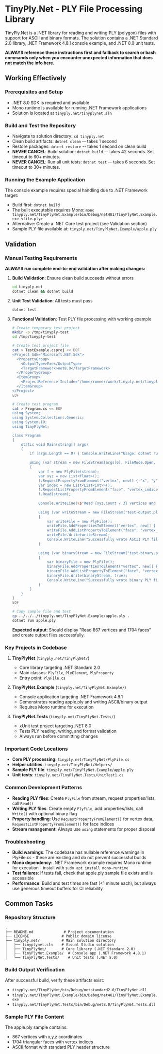 # TinyPly.Net - PLY File Processing Library

TinyPly.Net is a .NET library for reading and writing PLY (polygon) files with support for ASCII and binary formats. The solution contains a .NET Standard 2.0 library, .NET Framework 4.8.1 console example, and .NET 8.0 unit tests.

**ALWAYS reference these instructions first and fallback to search or bash commands only when you encounter unexpected information that does not match the info here.**

## Working Effectively

### Prerequisites and Setup
- .NET 8.0 SDK is required and available
- Mono runtime is available for running .NET Framework applications
- Solution is located at `tinyply.net/tinyplynet.sln`

### Build and Test the Repository
- Navigate to solution directory: `cd tinyply.net`
- Clean build artifacts: `dotnet clean` -- takes 1 second
- Restore packages: `dotnet restore` -- takes 1 second on clean build
- **NEVER CANCEL**: Build solution: `dotnet build` -- takes 42 seconds. Set timeout to 60+ minutes.
- **NEVER CANCEL**: Run all unit tests: `dotnet test` -- takes 6 seconds. Set timeout to 30+ minutes.

### Running the Example Application
The console example requires special handling due to .NET Framework target:
- Build first: `dotnet build`
- The built executable requires Mono: `mono tinyply.net/TinyPlyNet.Example/bin/Debug/net481/TinyPlyNet.Example.exe <file.ply>`
- Alternative: Create a .NET Core test project (see Validation section)
- Sample PLY file available at: `tinyply.net/TinyPlyNet.Example/apple.ply`

## Validation

### Manual Testing Requirements
**ALWAYS run complete end-to-end validation after making changes:**

1. **Build Validation**: Ensure clean build succeeds without errors
   ```bash
   cd tinyply.net
   dotnet clean && dotnet build
   ```

2. **Unit Test Validation**: All tests must pass
   ```bash
   dotnet test
   ```

3. **Functional Validation**: Test PLY file processing with working example
   ```bash
   # Create temporary test project
   mkdir -p /tmp/tinyply-test
   cd /tmp/tinyply-test
   
   # Create test project file
   cat > TestExample.csproj << EOF
   <Project Sdk="Microsoft.NET.Sdk">
     <PropertyGroup>
       <OutputType>Exe</OutputType>
       <TargetFramework>net8.0</TargetFramework>
     </PropertyGroup>
     <ItemGroup>
       <ProjectReference Include="/home/runner/work/tinyply.net/tinyply.net/tinyply.net/TinyPlyNet/TinyPlyNet.csproj" />
     </ItemGroup>
   </Project>
   EOF
   
   # Create test program
   cat > Program.cs << EOF
   using System;
   using System.Collections.Generic;
   using System.IO;
   using TinyPlyNet;
   
   class Program
   {
       static void Main(string[] args)
       {
           if (args.Length == 0) { Console.WriteLine("Usage: dotnet run <file.ply>"); return; }
           
           using (var stream = new FileStream(args[0], FileMode.Open, FileAccess.Read))
           {
               var f = new PlyFile(stream);
               var xyz = new List<float>();
               f.RequestPropertyFromElement("vertex", new[] { "x", "y", "z" }, xyz);
               var index = new List<List<int>>();
               f.RequestListPropertyFromElement("face", "vertex_indices", index);
               f.Read(stream);
               
               Console.WriteLine(\$"Read {xyz.Count / 3} vertices and {index.Count} faces");
               
               using (var writeStream = new FileStream("test-output.ply", FileMode.Create, FileAccess.Write))
               {
                   var writeFile = new PlyFile();
                   writeFile.AddPropertiesToElement("vertex", new[] { "x", "y", "z" }, xyz);
                   writeFile.AddListPropertyToElement("face", "vertex_indices", index);
                   writeFile.Write(writeStream);
                   Console.WriteLine("Successfully wrote ASCII PLY file");
               }
               
               using (var binaryStream = new FileStream("test-binary.ply", FileMode.Create, FileAccess.Write))
               {
                   var binaryFile = new PlyFile();
                   binaryFile.AddPropertiesToElement("vertex", new[] { "x", "y", "z" }, xyz);
                   binaryFile.AddListPropertyToElement("face", "vertex_indices", index);
                   binaryFile.Write(binaryStream, true);
                   Console.WriteLine("Successfully wrote binary PLY file");
               }
           }
       }
   }
   EOF
   
   # Copy sample file and test
   cp ../../../tinyply.net/TinyPlyNet.Example/apple.ply .
   dotnet run apple.ply
   ```

   **Expected output**: Should display "Read 867 vertices and 1704 faces" and create output files successfully.

### Key Projects in Codebase

1. **TinyPlyNet** (`tinyply.net/TinyPlyNet/`)
   - Core library targeting .NET Standard 2.0
   - Main classes: `PlyFile`, `PlyElement`, `PlyProperty` 
   - Entry point: `PlyFile.cs`

2. **TinyPlyNet.Example** (`tinyply.net/TinyPlyNet.Example/`)
   - Console application targeting .NET Framework 4.8.1
   - Demonstrates reading apple.ply and writing ASCII/binary output
   - Requires Mono runtime for execution

3. **TinyPlyNet.Tests** (`tinyply.net/TinyPlyNet.Tests/`)
   - xUnit test project targeting .NET 8.0
   - Tests PLY reading, writing, and format validation
   - Always run before committing changes

### Important Code Locations

- **Core PLY processing**: `tinyply.net/TinyPlyNet/PlyFile.cs`
- **Helper utilities**: `tinyply.net/TinyPlyNet/Helpers/`
- **Sample PLY file**: `tinyply.net/TinyPlyNet.Example/apple.ply`
- **Unit tests**: `tinyply.net/TinyPlyNet.Tests/UnitTest1.cs`

### Common Development Patterns

- **Reading PLY files**: Create `PlyFile` from stream, request properties/lists, call `Read()`
- **Writing PLY files**: Create empty `PlyFile`, add properties/lists, call `Write()` with optional binary flag
- **Property handling**: Use `RequestPropertyFromElement()` for vertex data, `RequestListPropertyFromElement()` for face indices
- **Stream management**: Always use `using` statements for proper disposal

### Troubleshooting

- **Build warnings**: The codebase has nullable reference warnings in PlyFile.cs - these are existing and do not prevent successful builds
- **Mono dependency**: .NET Framework example requires Mono runtime for execution - install with `sudo apt install mono-runtime`
- **Test failures**: If tests fail, check that apple.ply sample file exists and is accessible
- **Performance**: Build and test times are fast (<1 minute each), but always use generous timeout buffers for CI reliability

## Common Tasks

### Repository Structure
```
.
├── README.md              # Project documentation
├── LICENSE               # Public domain license
├── tinyply.net/          # Main solution directory
│   ├── tinyplynet.sln    # Visual Studio solution
│   ├── TinyPlyNet/       # Core library (.NET Standard 2.0)
│   ├── TinyPlyNet.Example/  # Console app (.NET Framework 4.8.1)
│   └── TinyPlyNet.Tests/    # Unit tests (.NET 8.0)
```

### Build Output Verification
After successful build, verify these artifacts exist:
- `tinyply.net/TinyPlyNet/bin/Debug/netstandard2.0/TinyPlyNet.dll`
- `tinyply.net/TinyPlyNet.Example/bin/Debug/net481/TinyPlyNet.Example.exe`
- `tinyply.net/TinyPlyNet.Tests/bin/Debug/net8.0/TinyPlyNet.Tests.dll`

### Sample PLY File Content
The apple.ply sample contains:
- 867 vertices with x,y,z coordinates
- 1704 triangular faces with vertex indices
- ASCII format with standard PLY header structure